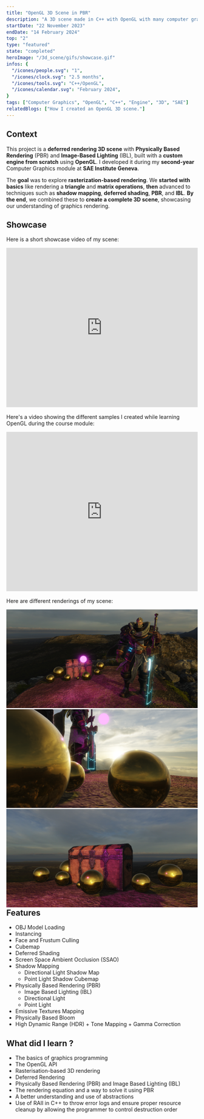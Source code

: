 ```yaml
---
title: "OpenGL 3D Scene in PBR"
description: "A 3D scene made in C++ with OpenGL with many computer graphics techniques including PBR"
startDate: "22 November 2023"
endDate: "14 February 2024"
top: "2"
type: "featured"
state: "completed"
heroImage: "/3d_scene/gifs/showcase.gif"
infos: {
  "/icones/people.svg": "1",
  "/icones/clock.svg": "2.5 months",
  "/icones/tools.svg": "C++/OpenGL",
  "/icones/calendar.svg": "February 2024",
}
tags: ["Computer Graphics", "OpenGL", "C++", "Engine", "3D", "SAE"]
relatedBlogs: ["How I created an OpenGL 3D scene."]
---
```


## Context
This project is a **deferred rendering 3D scene** with **Physically Based Rendering** (PBR) and **Image-Based Lighting** (IBL), built with a **custom engine from scratch** using **OpenGL**. I developed it during my **second-year** Computer Graphics module at **SAE Institute Geneva**.

The **goal** was to explore **rasterization-based rendering**. We **started with basics** like rendering a **triangle** and  **matrix operations**, **then** advanced to techniques such as **shadow mapping**, **deferred shading**, **PBR**, and **IBL**. **By the end**, we combined these to **create a complete 3D scene**, showcasing our understanding of graphics rendering.

## Showcase
Here is a short showcase video of my scene:
<iframe width="100%" height="420" src="https://www.youtube.com/embed/0zDGHmd1_Dg" title="YouTube video player" frameborder="0" allow="accelerometer; autoplay; clipboard-write; encrypted-media; gyroscope; picture-in-picture; web-share" referrerpolicy="strict-origin-when-cross-origin" allowfullscreen></iframe>

Here's a video showing the different samples I created while learning OpenGL during the course module:
<iframe width="100%" height="420" src="https://www.youtube.com/embed/a2DS3KvjSz0?si=bJU4o-kN1ZQF0ibe" title="YouTube video player" frameborder="0" allow="accelerometer; autoplay; clipboard-write; encrypted-media; gyroscope; picture-in-picture; web-share" referrerpolicy="strict-origin-when-cross-origin" allowfullscreen></iframe>

Here are different renderings of my scene:
<div style="text-align:center">
  <img src="/3d_scene/images/scene_cover.png" alt="" />
  <img src="/3d_scene/images/gold_sphere_cover.png" alt="" />
  <img src="/3d_scene/images/chest_cover.png" alt="" />
  <p style="margin-top: -30px"><em></em></p>
</div>

## Features
- OBJ Model Loading
- Instancing
- Face and Frustum Culling
- Cubemap
- Deferred Shading
- Screen Space Ambient Occlusion (SSAO)
- Shadow Mapping
    - Directional Light Shadow Map
    - Point Light Shadow Cubemap
- Physically Based Rendering (PBR)
    - Image Based Lighting (IBL)
    - Directional Light
    - Point Light
- Emissive Textures Mapping
- Physically Based Bloom
- High Dynamic Range (HDR) + Tone Mapping + Gamma Correction

## What did I learn ?
- The basics of graphics programming
- The OpenGL API
- Rasterisation-based 3D rendering
- Deferred Rendering 
- Physically Based Rendering (PBR) and Image Based Lighting (IBL)
- The rendering equation and a way to solve it using PBR
- A better understanding and use of abstractions
- Use of RAII in C++ to throw error logs and ensure proper resource cleanup by allowing the programmer to control destruction order

<!-- ## Blog Post  
I've written a blog post about implementing the different rendering passes for my scene:  
[Read it here](/blog/how-i-created-an-opengl-3d-scene/) -->